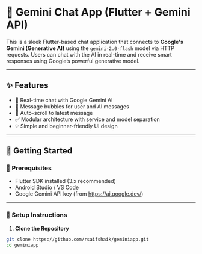 # 🤖 Gemini Chat App (Flutter + Gemini API)

This is a sleek Flutter-based chat application that connects to **Google's Gemini (Generative AI)** using the `gemini-2.0-flash` model via HTTP requests. Users can chat with the AI in real-time and receive smart responses using Google’s powerful generative model.

---

## ✨ Features

- 🔹 Real-time chat with Google Gemini AI
- 💬 Message bubbles for user and AI messages
- 🔄 Auto-scroll to latest message
- ✅ Modular architecture with service and model separation
- 💡 Simple and beginner-friendly UI design

---

## 🚀 Getting Started

### 🔧 Prerequisites

- Flutter SDK installed (3.x recommended)
- Android Studio / VS Code
- Google Gemini API key (from https://ai.google.dev/)

---

### 🔨 Setup Instructions

1. **Clone the Repository**
```bash
git clone https://github.com/rsaifshaik/geminiapp.git
cd geminiapp
